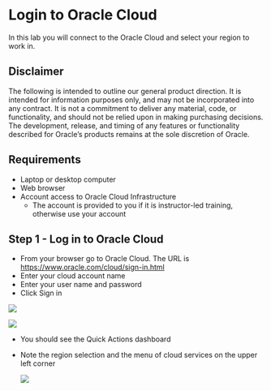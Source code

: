 # Login to Oracle Cloud #

In this lab you will connect to the Oracle Cloud and select your region to work in.

## Disclaimer ##
The following is intended to outline our general product direction. It is intended for information purposes only, and may not be incorporated into any contract. It is not a commitment to deliver any material, code, or functionality, and should not be relied upon in making purchasing decisions. The development, release, and timing of any features or functionality described for Oracle’s products remains at the sole discretion of Oracle.

## Requirements ##

- Laptop or desktop computer
- Web browser
- Account access to Oracle Cloud Infrastructure
  - The account is provided to you if it is instructor-led training, otherwise use your account

## Step 1 - Log in to Oracle Cloud ##

- From your browser go to Oracle Cloud. The URL is https://www.oracle.com/cloud/sign-in.html
- Enter your cloud account name
- Enter your user name and password
- Click Sign in

![](C:\Users\mwan.ORADEV\Documents\GitHub\Move_Improve\lab000\images\cloud-sign-in.PNG)

![](C:\Users\mwan.ORADEV\Documents\GitHub\Move_Improve\lab000\images\username-signin.PNG)



- You should see the Quick Actions dashboard

- Note the region selection and the menu of cloud services on the upper left corner

  ![](C:\Users\mwan.ORADEV\Documents\GitHub\Move_Improve\lab000\images\menu-and-region-selection.PNG)



